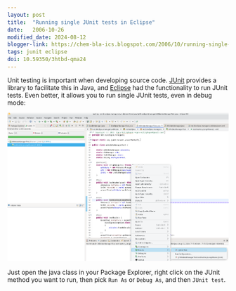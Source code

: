 ```yaml
---
layout: post
title:  "Running single JUnit tests in Eclipse"
date:   2006-10-26
modified_date: 2024-08-12
blogger-link: https://chem-bla-ics.blogspot.com/2006/10/running-single-junit-tests-in-eclipse.html
tags: junit eclipse
doi: 10.59350/3htbd-qma24
---
```


Unit testing is important when developing source code. [JUnit](http://www.junit.org/) provides a library to facilitate this in Java,
and [Eclipse](http://www.eclipse.org/te) had the functionality to run JUnit tests. Even better, it allows you to run single JUnit
tests, even in debug mode:

![](/assets/images/JUnitTestInDebugMode.png)

Just open the java class in your Package Explorer, right click on the JUnit method you want to run, then pick `Run As` or `Debug As`,
and then `JUnit test`.
